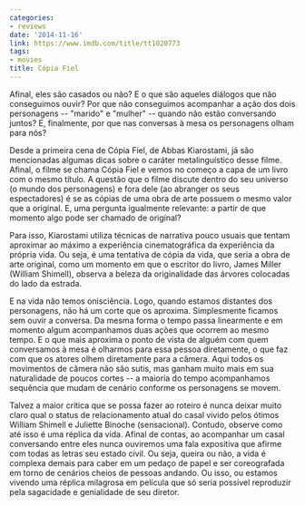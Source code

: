 ```yaml
---
categories:
- reviews
date: '2014-11-16'
link: https://www.imdb.com/title/tt1020773
tags:
- movies
title: Cópia Fiel
---
```


Afinal, eles são casados ou não? E o que são aqueles diálogos que não conseguimos ouvir? Por que não conseguimos acompanhar a ação dos dois personagens -- "marido" e "mulher" -- quando não estão conversando juntos? E, finalmente, por que nas conversas à mesa os personagens olham para nós?

Desde a primeira cena de Cópia Fiel, de Abbas Kiarostami, já são mencionadas algumas dicas sobre o caráter metalinguístico desse filme. Afinal, o filme se chama Cópia Fiel e vemos no começo a capa de um livro com o mesmo título. A questão que o filme discute dentro do seu universo (o mundo dos personagens) e fora dele (ao abranger os seus espectadores) é se as cópias de uma obra de arte possuem o mesmo valor que a original. E, uma pergunta igualmente relevante: a partir de que momento algo pode ser chamado de original?

Para isso, Kiarostami utiliza técnicas de narrativa pouco usuais que tentam aproximar ao máximo a experiência cinematográfica da experiência da própria vida. Ou seja, é uma tentativa de cópia da vida, que seria a obra de arte original, como um momento em que o escritor do livro, James Miller (William Shimell), observa a beleza da originalidade das árvores colocadas do lado da estrada.

E na vida não temos onisciência. Logo, quando estamos distantes dos personagens, não há um corte que os aproxima. Simplesmente ficamos sem ouvir a conversa. Da mesma forma o tempo passa linearmente e em momento algum acompanhamos duas ações que ocorrem ao mesmo tempo. E o que mais aproxima o ponto de vista de alguém com quem conversamos à mesa é olharmos para essa pessoa diretamente, o que faz com que os atores olhem diretamente para a câmera. Aqui todos os movimentos de câmera não são sutis, mas ganham muito mais em sua naturalidade de poucos cortes -- a maioria do tempo acompanhamos sequência que mudam de cenário conforme os personagens se movem.

Talvez a maior crítica que se possa fazer ao roteiro é nunca deixar muito claro qual o status de relacionamento atual do casal vivido pelos ótimos William Shimell e Juliette Binoche (sensacional). Contudo, observe como até isso é uma réplica da vida. Afinal de contas, ao acompanhar um casal conversando entre eles nunca ouviremos uma fala expositiva que afirme com todas as letras seu estado civil. Ou seja, queira ou não, a vida é complexa demais para caber em um pedaço de papel e ser coreografada em torno de cenários cheios de pessoas andando. Ou isso, ou estamos vivendo uma réplica milagrosa em película que só seria possível reproduzir pela sagacidade e genialidade de seu diretor.